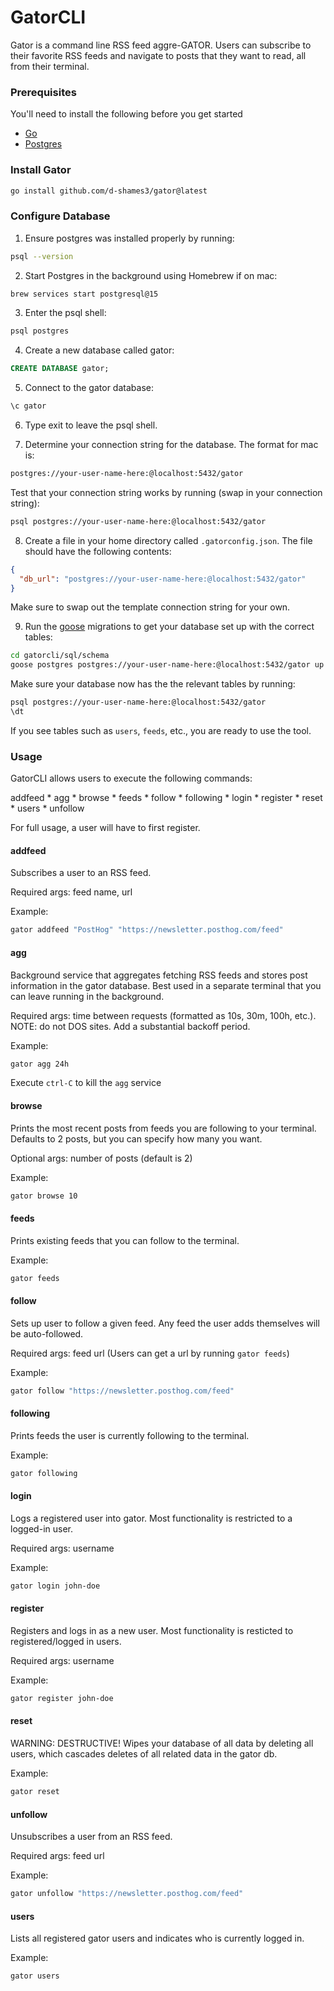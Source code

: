 # GatorCLI

Gator is a command line RSS feed aggre-GATOR. Users can subscribe to their favorite RSS feeds and navigate to posts that they want to read, all from their terminal. 

### Prerequisites
You'll need to install the following before you get started
* [Go](https://go.dev/doc/install)
* [Postgres](https://www.postgresql.org/download/)

### Install Gator
```bash
go install github.com/d-shames3/gator@latest
```

### Configure Database
1. Ensure postgres was installed properly by running: 
```bash
psql --version
```
2. Start Postgres in the background using Homebrew if on mac:
```bash
brew services start postgresql@15
```
3. Enter the psql shell:
```bash
psql postgres
```
4. Create a new database called gator:
```SQL
CREATE DATABASE gator;
```
5. Connect to the gator database:
```bash
\c gator
```
6. Type exit to leave the psql shell. 

7. Determine your connection string for the database. The format for mac is:
```bash
postgres://your-user-name-here:@localhost:5432/gator
```
Test that your connection string works by running (swap in your connection string):
```bash
psql postgres://your-user-name-here:@localhost:5432/gator 
```

8. Create a file in your home directory called `.gatorconfig.json`. The file should have the following contents:
```JSON
{
  "db_url": "postgres://your-user-name-here:@localhost:5432/gator"
}
```
Make sure to swap out the template connection string for your own. 

9. Run the [goose](https://github.com/pressly/goose) migrations to get your database set up with the correct tables:
```bash
cd gatorcli/sql/schema
goose postgres postgres://your-user-name-here:@localhost:5432/gator up
```
Make sure your database now has the the relevant tables by running:
```bash
psql postgres://your-user-name-here:@localhost:5432/gator
\dt
```
If you see tables such as `users`, `feeds`, etc., you are ready to use the tool. 

### Usage
GatorCLI allows users to execute the following commands:

addfeed * agg * browse * feeds * follow *  following * login * register * reset * users * unfollow

For full usage, a user will have to first register. 

#### addfeed
Subscribes a user to an RSS feed. 

Required args: feed name, url

Example:
```bash
gator addfeed "PostHog" "https://newsletter.posthog.com/feed"
```

#### agg
Background service that aggregates fetching RSS feeds and stores post information in the gator database. Best used in a separate terminal that you can leave running in the background. 

Required args: time between requests (formatted as 10s, 30m, 100h, etc.). NOTE: do not DOS sites. Add a substantial backoff period. 

Example:
```bash
gator agg 24h
```

Execute `ctrl-C` to kill the `agg` service

#### browse
Prints the most recent posts from feeds you are following to your terminal. Defaults to 2 posts, but you can specify how many you want.

Optional args: number of posts (default is 2)

Example:
```bash
gator browse 10
```

#### feeds
Prints existing feeds that you can follow to the terminal. 

Example:
```bash
gator feeds
```

#### follow
Sets up user to follow a given feed. Any feed the user adds themselves will be auto-followed. 

Required args: feed url (Users can get a url by running `gator feeds`)

Example:
```bash
gator follow "https://newsletter.posthog.com/feed"
```

#### following
Prints feeds the user is currently following to the terminal. 

Example:
```bash
gator following
```

#### login
Logs a registered user into gator. Most functionality is restricted to a logged-in user.

Required args: username

Example:
```bash
gator login john-doe
```

#### register
Registers and logs in as a new user. Most functionality is resticted to registered/logged in users.

Required args: username

Example:
```bash
gator register john-doe
```

#### reset
WARNING: DESTRUCTIVE! Wipes your database of all data by deleting all users, which cascades deletes of all related data in the gator db. 

Example:
```bash
gator reset
```

#### unfollow
Unsubscribes a user from an RSS feed. 

Required args: feed url

Example:
```bash
gator unfollow "https://newsletter.posthog.com/feed" 
```

#### users
Lists all registered gator users and indicates who is currently logged in.

Example:
```bash
gator users
```
